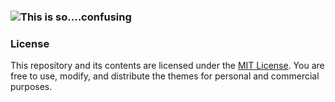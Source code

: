### ![This is so....confusing](https://i.imgur.com/Q0kabmf.jpeg)


### License

This repository and its contents are licensed under the [MIT License](https://github.com/TakiShiwa/Themes/blob/main/LICENSE). You are free to use, modify, and distribute the themes for personal and commercial purposes.